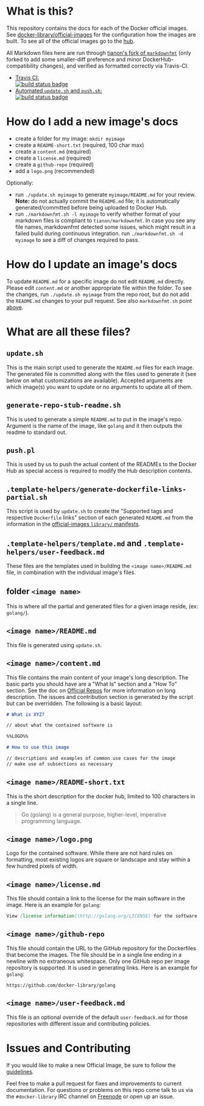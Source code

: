 # What is this?

This repository contains the docs for each of the Docker official images. See [docker-library/official-images](https://github.com/docker-library/official-images) for the configuration how the images are built. To see all of the official images go to the [hub](https://hub.docker.com/explore/).

All Markdown files here are run through [tianon's fork of `markdownfmt`](https://github.com/tianon/markdownfmt) (only forked to add some smaller-diff preference and minor DockerHub-compatibility changes), and verified as formatted correctly via Travis-CI.

-	[Travis CI:  
	![build status badge](https://travis-ci.org/docker-library/docs.svg?branch=master)](https://travis-ci.org/docker-library/docs)
-	[Automated `update.sh` and `push.sh`:  
	![build status badge](https://doi-janky.infosiftr.net/job/docs/job/update/badge/icon)](https://doi-janky.infosiftr.net/job/docs/job/update/)

# How do I add a new image's docs

-	create a folder for my image: `mkdir myimage`
-	create a `README-short.txt` (required, 100 char max)
-	create a `content.md` (required)
-	create a `license.md` (required)
-	create a `github-repo` (required)
-	add a `logo.png` (recommended)

Optionally:

-	run `./update.sh myimage` to generate `myimage/README.md` for your review. **Note:** do not actually commit the `README.md` file; it is automatically generated/committed before being uploaded to Docker Hub.
-	run `./markdownfmt.sh -l myimage` to verify whether format of your markdown files is compliant to `tianon/markdownfmt`. In case you see any file names, markdownfmt detected some issues, which might result in a failed build during continuous integration. run `./markdownfmt.sh -d myimage` to see a diff of changes required to pass.

# How do I update an image's docs

To update `README.md` for a specific image do not edit `README.md` directly. Please edit `content.md` or another appropriate file within the folder. To see the changes, run `./update.sh myimage` from the repo root, but do not add the `README.md` changes to your pull request. See also `markdownfmt.sh` point [above](#how-do-i-add-a-new-images-docs).

# What are all these files?

## `update.sh`

This is the main script used to generate the `README.md` files for each image. The generated file is committed along with the files used to generate it (see below on what customizations are available). Accepted arguments are which image(s) you want to update or no arguments to update all of them.

## `generate-repo-stub-readme.sh`

This is used to generate a simple `README.md` to put in the image's repo. Argument is the name of the image, like `golang` and it then outputs the readme to standard out.

## `push.pl`

This is used by us to push the actual content of the READMEs to the Docker Hub as special access is required to modify the Hub description contents.

## `.template-helpers/generate-dockerfile-links-partial.sh`

This script is used by `update.sh` to create the "Supported tags and respective `Dockerfile` links" section of each generated `README.md` from the information in the [official-images `library/` manifests](https://github.com/docker-library/official-images/tree/master/library).

## `.template-helpers/template.md` and `.template-helpers/user-feedback.md`

These files are the templates used in building the `<image name>/README.md` file, in combination with the individual image's files.

## folder `<image name>`

This is where all the partial and generated files for a given image reside, (ex: `golang/`).

## `<image name>/README.md`

This file is generated using `update.sh`.

## `<image name>/content.md`

This file contains the main content of your image's long description. The basic parts you should have are a "What Is" section and a "How To" section. See the doc on [Official Repos](https://docs.docker.com/docker-hub/official_repos/#a-long-description) for more information on long description. The issues and contribution section is generated by the script but can be overridden. The following is a basic layout:

```markdown
# What is XYZ?

// about what the contained software is

%%LOGO%%

# How to use this image

// descriptions and examples of common use cases for the image
// make use of subsections as necessary
```

## `<image name>/README-short.txt`

This is the short description for the docker hub, limited to 100 characters in a single line.

> Go (golang) is a general purpose, higher-level, imperative programming language.

## `<image name>/logo.png`

Logo for the contained software. While there are not hard rules on formatting, most existing logos are square or landscape and stay within a few hundred pixels of width.

## `<image name>/license.md`

This file should contain a link to the license for the main software in the image. Here is an example for `golang`:

```markdown
View [license information](http://golang.org/LICENSE) for the software contained in this image.
```

## `<image name>/github-repo`

This file should contain the URL to the GitHub repository for the Dockerfiles that become the images. The file should be in a single line ending in a newline with no extraneous whitespace. Only one GitHub repo per image repository is supported. It is used in generating links. Here is an example for `golang`:

```text
https://github.com/docker-library/golang
```

## `<image name>/user-feedback.md`

This file is an optional override of the default `user-feedback.md` for those repositories with different issue and contributing policies.

# Issues and Contributing

If you would like to make a new Official Image, be sure to follow the [guidelines](https://docs.docker.com/docker-hub/official_repos/).

Feel free to make a pull request for fixes and improvements to current documentation. For questions or problems on this repo come talk to us via the `#docker-library` IRC channel on [Freenode](https://freenode.net) or open up an issue.
